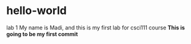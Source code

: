 # hello-world
lab 1
My name is Madi, and this is my first lab for csci111 course
**This is going to be my first commit**
